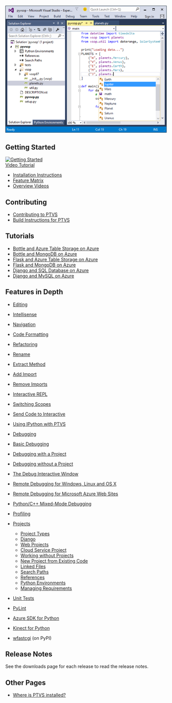 ![Python Tools for Visual Studio](Images/PTVS.png)

Getting Started
---------------
[![Getting Started](https://github.com/Microsoft/PTVS/wiki/VideoThumbnails/GettingStarted01Small.png)](http://aka.ms/ptvstutorial)  
[Video Tutorial](http://aka.ms/ptvstutorial)

* [Installation Instructions](PTVS-Installation)
* [Feature Matrix](Features-Matrix)
* [Overview Videos](Videos)

Contributing
------------
* [Contributing to PTVS](Contributing-to-PTVS)
* [Build Instructions for PTVS](Build-Instructions-for-PTVS)

Tutorials
---------
* [Bottle and Azure Table Storage on Azure](Bottle-and-Azure-Table-Storage-on-Azure)
* [Bottle and MongoDB on Azure](Bottle-and-MongoDB-on-Azure)
* [Flask and Azure Table Storage on Azure](Flask-and-Azure-Table-Storage-on-Azure)
* [Flask and MongoDB on Azure](Flask-and-MongoDB-on-Azure)
* [Django and SQL Database on Azure](Django-and-SQL-Database-on-Azure)
* [Django and MySQL on Azure](Django-and-MySQL-on-Azure)


Features in Depth
-----------------

* [Editing](Editor-Features)
 * [Intellisense](Editor-Features#intellisense)
 * [Navigation](Editor-Features#navigation)
 * [Code Formatting](Code-Formatting)

* [Refactoring](Refactoring)
 * [Rename](Refactoring#rename-variable)
 * [Extract Method](Refactoring#extract-method)
 * [Add Import](Refactoring#add-import)
 * [Remove Imports](Refactoring#remove-imports)

* [Interactive REPL](Interactive-REPL)
 * [Switching Scopes](Interactive-REPL#switching-scopes)
 * [Send Code to Interactive](Interactive-REPL#sending-code-to-interactive)
 * [Using IPython with PTVS](Using-IPython-with-PTVS)

* [Debugging](Debugging)
 * [Basic Debugging](Debugging#basic-debugging)
 * [Debugging with a Project](Debugging#debugging-with-a-project)
 * [Debugging without a Project](Debugging#debugging-without-a-project)
 * [The Debug Interactive Window](Debugging#the-debug-interactive-window)
 * [Remote Debugging for Windows, Linux and OS X](Cross-Platform-Remote-Debugging)
 * [Remote Debugging for Microsoft Azure Web Sites](Azure-Remote-Debugging)
 * [Python/C++ Mixed-Mode Debugging](Mixed-Mode-Debugging)

* [Profiling](Profiling)

* [Projects](Projects)
  * [Project Types](Projects#project-types)
  * [Django](Django)
  * [Web Projects](Web-Project)
  * [Cloud Service Project](Cloud-Project)
  * [Working without Projects](Projects#lightweight-usage-project-free)
  * [New Project from Existing Code](Projects#create-project-from-existing-files)
  * [Linked Files](Projects#linked-files)
  * [Search Paths](Projects#search-paths)
  * [References](Projects#references)
  * [Python Environments](Python-Environments)
  * [Managing Requirements](Python-Environments#managing-required-packages)

* [Unit Tests](Unit-Tests)

* [PyLint](PyLint)

* [Azure SDK for Python](AzureSDK)

* [Kinect for Python](PyKinect)

* [wfastcgi](https://pypi.python.org/pypi/wfastcgi) (on PyPI)

Release Notes
-------------

See the downloads page for each release to read the release notes.

Other Pages
-----------
 * [Where is PTVS installed?](Where-is-PTVS-installed)

